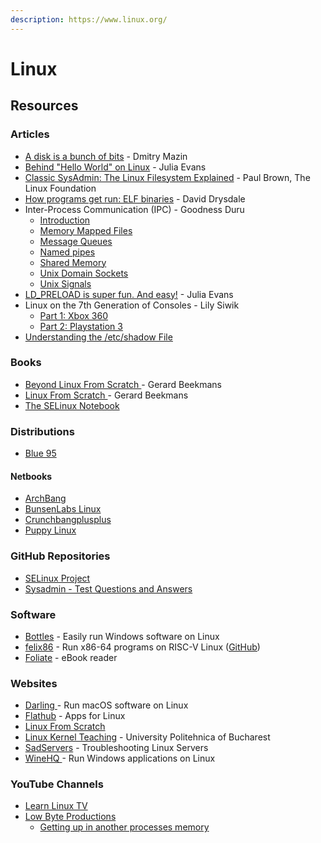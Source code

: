 ```yaml
---
description: https://www.linux.org/
---
```


# Linux

## Resources

### Articles

* [A disk is a bunch of bits](https://www.cyberdemon.org/2023/07/19/bunch-of-bits.html) - Dmitry Mazin
* [Behind "Hello World" on Linux](https://jvns.ca/blog/2023/08/03/behind--hello-world/) - Julia Evans
* [Classic SysAdmin: The Linux Filesystem Explained](https://www.linuxfoundation.org/blog/blog/classic-sysadmin-the-linux-filesystem-explained) - Paul Brown, The Linux Foundation
* [How programs get run: ELF binaries](https://lwn.net/Articles/631631/) - David Drysdale
* Inter-Process Communication (IPC) - Goodness Duru
  * [Introduction](https://goodyduru.github.io/os/2023/09/08/ipc-introduction.html)
  * [Memory Mapped Files](https://goodyduru.github.io/os/2024/03/18/ipc-mmap.html)
  * [Message Queues](https://goodyduru.github.io/os/2023/11/13/ipc-message-queues.html)
  * [Named pipes](https://goodyduru.github.io/os/2023/09/26/ipc-named-pipes.html)
  * [Shared Memory](https://goodyduru.github.io/os/2024/01/31/ipc-shared-memory.html)
  * [Unix Domain Sockets](https://goodyduru.github.io/os/2023/10/03/ipc-unix-domain-sockets.html)
  * [Unix Signals](https://goodyduru.github.io/os/2023/10/05/ipc-unix-signals.html)
* [LD\_PRELOAD is super fun. And easy!](https://jvns.ca/blog/2014/11/27/ld-preload-is-super-fun-and-easy/) - Julia Evans
* Linux on the 7th Generation of Consoles - Lily Siwik
  * [Part 1: Xbox 360](https://www.lilysthings.org/blog/linux-on-xbox360/)
  * [Part 2: Playstation 3](https://www.lilysthings.org/blog/linux-on-ps3/)
* [Understanding the /etc/shadow File](https://linuxize.com/post/etc-shadow-file/)

### Books

* [Beyond Linux From Scratch ](https://www.linuxfromscratch.org/blfs/view/stable/)- Gerard Beekmans
* [Linux From Scratch ](https://www.linuxfromscratch.org/lfs/view/stable/)- Gerard Beekmans
* [The SELinux Notebook](https://github.com/SELinuxProject/selinux-notebook/)

### Distributions

* [Blue 95](https://blues.win/95/docs/)

#### Netbooks

* [ArchBang](https://archbang.org/)
* [BunsenLabs Linux](https://www.bunsenlabs.org/)
* [Crunchbangplusplus](https://crunchbangplusplus.org/)
* [Puppy Linux](https://puppylinux-woof-ce.github.io/)

### GitHub Repositories

* [SELinux Project](https://github.com/SELinuxProject)
* [Sysadmin - Test Questions and Answers](https://github.com/trimstray/test-your-sysadmin-skills)

### Software

* [Bottles](https://usebottles.com/) - Easily run Windows software on Linux
* [felix86](https://felix86.com/) - Run x86-64 programs on RISC-V Linux ([GitHub](https://github.com/OFFTKP/felix86/))
* [Foliate](https://johnfactotum.github.io/foliate/) - eBook reader

### Websites

* [Darling ](https://www.darlinghq.org/)- Run macOS software on Linux
* [Flathub](https://flathub.org/) - Apps for Linux
* [Linux From Scratch](https://www.linuxfromscratch.org/lfs/)
* [Linux Kernel Teaching](https://linux-kernel-labs.github.io/refs/heads/master/index.html) - University Politehnica of Bucharest
* [SadServers](https://sadservers.com/scenarios) - Troubleshooting Linux Servers
* [WineHQ ](https://www.winehq.org/)- Run Windows applications on Linux

### YouTube Channels

* [Learn Linux TV](https://www.youtube.com/@LearnLinuxTV/videos)
* [Low Byte Productions](https://www.youtube.com/@LowByteProductions)
  * [Getting up in another processes memory](https://www.youtube.com/watch?v=0ihChIaN8d0)
